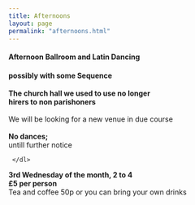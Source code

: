 ```yaml
---
title: Afternoons
layout: page
permalink: "afternoons.html"
---
```



<article class="grid_12 center-text">
<h4>Afternoon Ballroom and Latin Dancing</h4>
<h4>possibly with some Sequence</h4>
</article>

<article class="grid_6 center-text padded-bottom">
  <dl>
<dt><strong></strong></dt>
<dt><strong></strong></dt>
<dt><strong></strong></dt>
<dt></dt>
<dt><strong></strong></dt>
  </dl>
</article>

<article class="grid_12 center-text padded-bottom">
  <dl>
          <dt><strong>The church hall we used to use no longer</strong></dt>
      <dt><strong>hirers to non parishoners </strong></dt>
      <dt> </dt>
    <BR>
      <dt>We will be looking for a new venue in due course</dt>
       <dt></dt>
      <BR>
      <dt><strong>No dances;</strong></dt> 
  <dt>untill further notice</dt>       
        <dt></dt>

   
     </dl>
</article>


<article class="grid_6 center-text padded-bottom">
  <dl>
<dt><strong></strong></dt>
<dt><strong></strong></dt>
<dt><strong></strong></dt>
<dt></dt>
<dt><strong></strong></dt>
  </dl>
</article>

<article class="grid_12 center-text padded-bottom">
<dl>
  <dt><strong>3rd Wednesday of the month, 2 to 4</strong></dt>
<dt><strong>£5 per person</strong></dt>
 <dt>Tea and coffee 50p or you can bring your own drinks</dt>
</dl>

</article>

